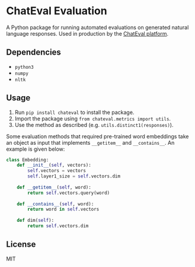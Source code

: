 # ChatEval Evaluation
A Python package for running automated evaluations on generated natural language responses. Used
in production by the [ChatEval platform](https://chateval.org).

## Dependencies
- `python3`
- `numpy`
- `nltk`

## Usage
1. Run `pip install chateval` to install the package.
2. Import the package using `from chateval.metrics import utils`.
3. Use the method as described (e.g. `utils.distinct1(responses)`).

Some evaluation methods that required pre-trained word embeddings take an object as input that
implements `__getitem__` and `__contains__`. An example is given below:

```python
class Embedding:
    def __init__(self, vectors):
        self.vectors = vectors
        self.layer1_size = self.vectors.dim
    
    def __getitem__(self, word):
        return self.vectors.query(word)
    
    def __contains__(self, word):
        return word in self.vectors
    
    def dim(self):
        return self.vectors.dim
```

## License
MIT
